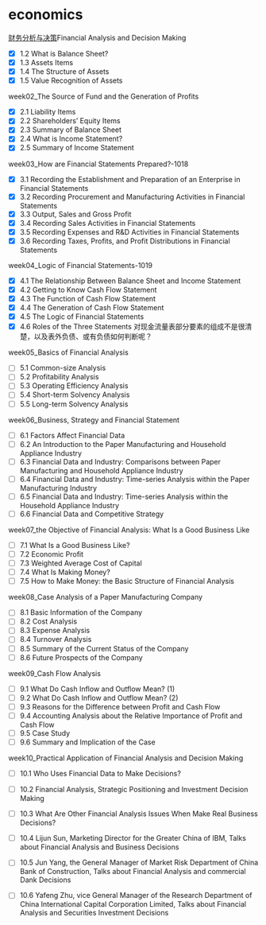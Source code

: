  # economics
[财务分析与决策](https://courses.edx.org/courses/course-v1:TsinghuaX+80512073x+1T2016/course/)Financial Analysis and Decision Making


- [x] 1.2 What is Balance Sheet?
- [x] 1.3 Assets Items
- [x] 1.4 The Structure of Assets
- [x] 1.5 Value Recognition of Assets

week02_The Source of Fund and the Generation of Profits

- [x] 2.1 Liability Items
- [x] 2.2 Shareholders’ Equity Items
- [x] 2.3 Summary of Balance Sheet
- [x] 2.4 What is Income Statement?
- [x] 2.5 Summary of Income Statement

week03_How are Financial Statements Prepared?-1018

- [x] 3.1 Recording the Establishment and Preparation of an Enterprise in Financial Statements
- [x] 3.2 Recording Procurement and Manufacturing Activities in Financial Statements
- [x] 3.3 Output, Sales and Gross Profit
- [x] 3.4 Recording Sales Activities in Financial Statements
- [x] 3.5 Recording Expenses and R&D Activities in Financial Statements
- [x] 3.6 Recording Taxes, Profits, and Profit Distributions in Financial Statements

week04_Logic of Financial Statements-1019

- [x] 4.1 The Relationship Between Balance Sheet and Income Statement
- [x] 4.2 Getting to Know Cash Flow Statement
- [x] 4.3 The Function of Cash Flow Statement
- [x] 4.4 The Generation of Cash Flow Statement
- [x] 4.5 The Logic of Financial Statements
- [x] 4.6 Roles of the Three Statements
对现金流量表部分要素的组成不是很清楚，以及表外负债、或有负债如何判断呢？

week05_Basics of Financial Analysis

- [ ] 5.1 Common-size Analysis
- [ ] 5.2 Profitability Analysis
- [ ] 5.3 Operating Efficiency Analysis
- [ ] 5.4 Short-term Solvency Analysis
- [ ] 5.5 Long-term Solvency Analysis

week06_Business, Strategy and Financial Statement

- [ ] 6.1 Factors Affect Financial Data
- [ ] 6.2 An Introduction to the Paper Manufacturing and Household Appliance Industry
- [ ] 6.3 Financial Data and Industry: Comparisons between Paper Manufacturing and Household Appliance Industry
- [ ] 6.4 Financial Data and Industry: Time-series Analysis within the Paper Manufacturing Industry
- [ ] 6.5 Financial Data and Industry: Time-series Analysis within the Household Appliance Industry
- [ ] 6.6 Financial Data and Competitive Strategy

week07_the Objective of Financial Analysis: What Is a Good Business Like

- [ ] 7.1 What Is a Good Business Like?
- [ ] 7.2 Economic Profit
- [ ] 7.3 Weighted Average Cost of Capital
- [ ] 7.4 What Is Making Money?
- [ ] 7.5 How to Make Money: the Basic Structure of Financial Analysis

week08_Case Analysis of a Paper Manufacturing Company

- [ ] 8.1 Basic Information of the Company
- [ ] 8.2 Cost Analysis
- [ ] 8.3 Expense Analysis
- [ ] 8.4 Turnover Analysis
- [ ] 8.5 Summary of the Current Status of the Company
- [ ] 8.6 Future Prospects of the Company

week09_Cash Flow Analysis

- [ ] 9.1 What Do Cash Inflow and Outflow Mean? (1)
- [ ] 9.2 What Do Cash Inflow and Outflow Mean? (2)
- [ ] 9.3 Reasons for the Difference between Profit and Cash Flow
- [ ] 9.4 Accounting Analysis about the Relative Importance of Profit and Cash Flow
- [ ] 9.5 Case Study
- [ ] 9.6 Summary and Implication of the Case

week10_Practical Application of Financial Analysis and Decision Making

- [ ] 10.1 Who Uses Financial Data to Make Decisions?
- [ ] 10.2 Financial Analysis, Strategic Positioning and Investment Decision Making
- [ ] 10.3 What Are Other Financial Analysis Issues When Make Real Business Decisions?
- [ ] 10.4 Lijun Sun, Marketing Director for the Greater China of IBM, Talks about Financial Analysis and Business Decisions
- [ ] 10.5 Jun Yang, the General Manager of Market Risk Department of China Bank of Construction, Talks about Financial Analysis and commercial Dank Decisions
- [ ] 10.6 Yafeng Zhu, vice General Manager of the Research Department of China International Capital Corporation Limited, Talks about Financial Analysis and Securities Investment Decisions

